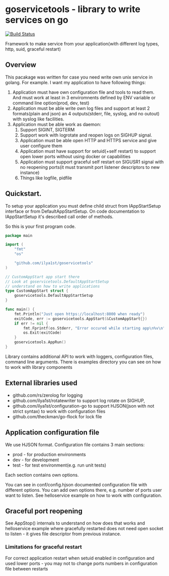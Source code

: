 # goservicetools - library to write services on go

[![Build Status](https://travis-ci.org/ilya1st/goservicetools.svg?branch=master)](https://travis-ci.org/ilya1st/goservicetools)


Framework to make service from your application(with different log types, http, suid, graceful restart)

## Overview

This pacakage was written for case you need write own unix service in golang.
For example. I want my application to have following things:

 1. Application must have own configuration file and tools to read them. And must work at least in 3 enviromnents defined by ENV variable or command line option(prod, dev, test)
 1. Application must be able write own log files and support at least 2 formats(plain and json) an 4 outputs(stderr, file, syslog, and no outout) with syslog like facilities.
 1. Application must be able work as daemon:
    1. Support SIGINT, SIGTERM
    1. Support work with logrotate and reopen logs on SIGHUP signal.
    1. Application must be able open HTTP and HTTPS service and give user configure them
    1. Application must have support for setuid(+self restart) to support open lower ports without using docker or capabilities
    1. Application must support graceful self restart on SIGUSR1 signal with no reopening ports(it must transmit port listener descriptors to new instance)
    1. Things like logfile, pidfile

## Quickstart.

To setup your application you must define child struct from IAppStartSetup interface or from DefaultAppStartSetup. On code documentation to IAppStartSetup it's described call order of methods.

So this is your first program code.

```go
package main

import (
    "fmt"
    "os"

    "github.com/ilya1st/goservicetools"
)

// CustomAppStart app start there
// Look at goservicetools.DefaultAppStartSetup
// understand on how to write applications
type CustomAppStart struct {
    goservicetools.DefaultAppStartSetup
}

func main() {
    fmt.Println("Just open https://localhost:8000 when ready")
    exitCode, err := goservicetools.AppStart(&CustomAppStart{})
    if err != nil {
        fmt.Fprintf(os.Stderr, "Error occured while starting app\n%v\n", err)
        os.Exit(exitCode)
    }
    goservicetools.AppRun()
}
```
Library contains additional API to work with loggers, configuration files, command line arguments.
There is examples directory you can see on how to work with library components

## External libraries used

* github.com/rs/zerolog for logging
* github.com/ilya1st/rotatewriter to support log rotate on SIGHUP, 
* github.com/ilya1st/configuration-go to support HJSON(json with not strict syntax) to work with configuration files
* github.com/theckman/go-flock for lock file

## Application configuration file

We use HJSON format. Configuration file contains 3 main sections:

* prod - for production environments
* dev - for development
* test - for test environment(e.g. run unit tests)

Each section contains own options.

You can see in conf/config.hjson documented configuration file with different options.
You can add own options there, e.g. number of ports user want to listen. See helloservice example on how to work with configuration.

## Graceful port reopening

See AppStop() internals to understand on how does that works and helloservice example where gracefully  restarted does not need open socket to listen - it gives file descriptor from previous instance.

### Limitations for graceful restart

For correct application restart when setuid enabled in configuration and used lower ports - you may not to change ports numbers in configuration file between restarts